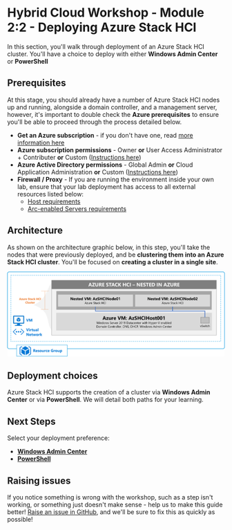 Hybrid Cloud Workshop - Module 2:2 - Deploying Azure Stack HCI
============
In this section, you'll walk through deployment of an Azure Stack HCI cluster. You'll have a choice to deploy with either **Windows Admin Center** or **PowerShell**

Prerequisites
-----------
At this stage, you should already have a number of Azure Stack HCI nodes up and running, alongside a domain controller, and a management server, however, it's important to double check the **Azure prerequisites** to ensure you'll be able to proceed through the process detailed below.

* **Get an Azure subscription** - if you don't have one, read [more information here](/modules/module_0/2_azure_prerequisites.md#get-an-azure-subscription)
* **Azure subscription permissions** - Owner **or** User Access Administrator + Contributer **or** Custom ([Instructions here](https://docs.microsoft.com/en-us/azure-stack/hci/deploy/register-with-azure#azure-subscription-and-permissions))
* **Azure Active Directory permissions** - Global Admin **or** Cloud Application Administration **or** Custom ([Instructions here](https://docs.microsoft.com/en-us/azure-stack/hci/manage/manage-azure-registration#option-3-create-a-custom-active-directory-role-and-consent-policy))
* **Firewall / Proxy** - If you are running the environment inside your own lab, ensure that your lab deployment has access to all external resources listed below:
  * [Host requirements](https://docs.microsoft.com/en-us/azure-stack/hci/concepts/firewall-requirements)
  * [Arc-enabled Servers requirements](https://docs.microsoft.com/en-us/azure/azure-arc/servers/agent-overview#networking-configuration)

Architecture
-----------

As shown on the architecture graphic below, in this step, you'll take the nodes that were previously deployed, and be **clustering them into an Azure Stack HCI cluster**. You'll be focused on **creating a cluster in a single site**.

![Architecture diagram for Azure Stack HCI nested](/modules/module_0/media/nested_virt_arch.png "Architecture diagram for Azure Stack HCI nested")

Deployment choices
-----------
Azure Stack HCI supports the creation of a cluster via **Windows Admin Center** or via **PowerShell**. We will detail both paths for your learning.

Next Steps
-----------
Select your deployment preference:

* [**Windows Admin Center**](/modules/module_2/2b_DeployAzSHCI_WAC.md)
* [**PowerShell**](/modules/module_2/2b_DeployAzSHCI_PS.md)

Raising issues
-----------
If you notice something is wrong with the workshop, such as a step isn't working, or something just doesn't make sense - help us to make this guide better!  [Raise an issue in GitHub](https://github.com/DellGEOS/HybridWorkshop/issues), and we'll be sure to fix this as quickly as possible!